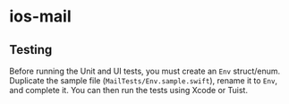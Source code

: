 # ios-mail

## Testing
Before running the Unit and UI tests, you must create an `Env` struct/enum. Duplicate the sample file (`MailTests/Env.sample.swift`), rename it to `Env`, and complete it. You can then run the tests using Xcode or Tuist.
